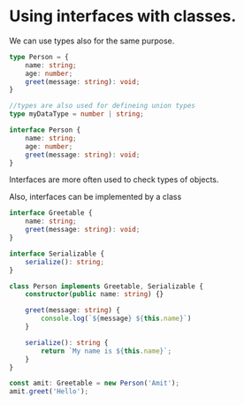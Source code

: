 # Using interfaces with classes.

We can use types also for the same purpose.

```typescript
type Person = {
    name: string;
    age: number;
    greet(message: string): void;
}

//types are also used for defineing union types
type myDataType = number | string;

interface Person {
    name: string;
    age: number;
    greet(message: string): void;
}
```

Interfaces are more often used to check types of objects.

Also, interfaces can be implemented by a class

```typescript
interface Greetable {
    name: string;
    greet(message: string): void;
}

interface Serializable {
    serialize(): string;
}

class Person implements Greetable, Serializable {
    constructor(public name: string) {}

    greet(message: string) {
        console.log(`${message} ${this.name}`)
    }

    serialize(): string {
        return `My name is ${this.name}`;
    }
}

const amit: Greetable = new Person('Amit');
amit.greet('Hello');
```
